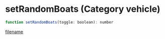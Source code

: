 # setRandomBoats (Category vehicle)

```js
function setRandomBoats(toggle: boolean): number
```

[filename](setRandomBoats_m.md ':include')